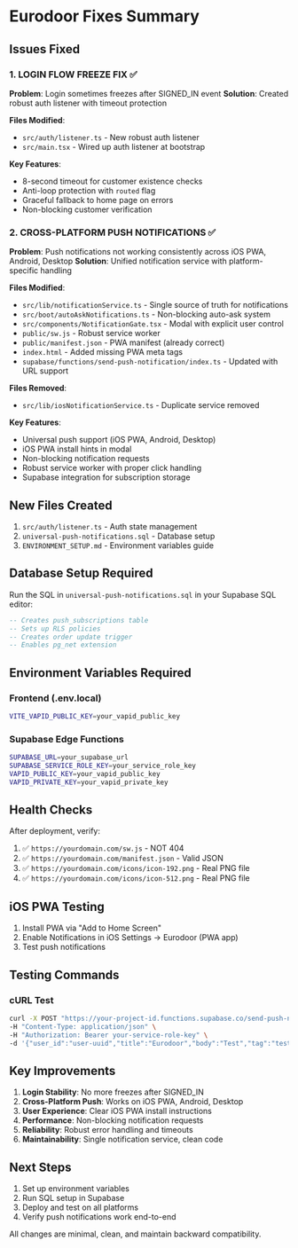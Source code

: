 # Eurodoor Fixes Summary

## Issues Fixed

### 1. LOGIN FLOW FREEZE FIX ✅
**Problem**: Login sometimes freezes after SIGNED_IN event
**Solution**: Created robust auth listener with timeout protection

**Files Modified**:
- `src/auth/listener.ts` - New robust auth listener
- `src/main.tsx` - Wired up auth listener at bootstrap

**Key Features**:
- 8-second timeout for customer existence checks
- Anti-loop protection with `routed` flag
- Graceful fallback to home page on errors
- Non-blocking customer verification

### 2. CROSS-PLATFORM PUSH NOTIFICATIONS ✅
**Problem**: Push notifications not working consistently across iOS PWA, Android, Desktop
**Solution**: Unified notification service with platform-specific handling

**Files Modified**:
- `src/lib/notificationService.ts` - Single source of truth for notifications
- `src/boot/autoAskNotifications.ts` - Non-blocking auto-ask system
- `src/components/NotificationGate.tsx` - Modal with explicit user control
- `public/sw.js` - Robust service worker
- `public/manifest.json` - PWA manifest (already correct)
- `index.html` - Added missing PWA meta tags
- `supabase/functions/send-push-notification/index.ts` - Updated with URL support

**Files Removed**:
- `src/lib/iosNotificationService.ts` - Duplicate service removed

**Key Features**:
- Universal push support (iOS PWA, Android, Desktop)
- iOS PWA install hints in modal
- Non-blocking notification requests
- Robust service worker with proper click handling
- Supabase integration for subscription storage

## New Files Created

1. `src/auth/listener.ts` - Auth state management
2. `universal-push-notifications.sql` - Database setup
3. `ENVIRONMENT_SETUP.md` - Environment variables guide

## Database Setup Required

Run the SQL in `universal-push-notifications.sql` in your Supabase SQL editor:

```sql
-- Creates push_subscriptions table
-- Sets up RLS policies
-- Creates order update trigger
-- Enables pg_net extension
```

## Environment Variables Required

### Frontend (.env.local)
```bash
VITE_VAPID_PUBLIC_KEY=your_vapid_public_key
```

### Supabase Edge Functions
```bash
SUPABASE_URL=your_supabase_url
SUPABASE_SERVICE_ROLE_KEY=your_service_role_key
VAPID_PUBLIC_KEY=your_vapid_public_key
VAPID_PRIVATE_KEY=your_vapid_private_key
```

## Health Checks

After deployment, verify:
1. ✅ `https://yourdomain.com/sw.js` - NOT 404
2. ✅ `https://yourdomain.com/manifest.json` - Valid JSON
3. ✅ `https://yourdomain.com/icons/icon-192.png` - Real PNG file
4. ✅ `https://yourdomain.com/icons/icon-512.png` - Real PNG file

## iOS PWA Testing
1. Install PWA via "Add to Home Screen"
2. Enable Notifications in iOS Settings → Eurodoor (PWA app)
3. Test push notifications

## Testing Commands

### cURL Test
```bash
curl -X POST "https://your-project-id.functions.supabase.co/send-push-notification" \
-H "Content-Type: application/json" \
-H "Authorization: Bearer your-service-role-key" \
-d '{"user_id":"user-uuid","title":"Eurodoor","body":"Test","tag":"test","icon":"/favicon.ico","url":"/en/orders.html"}'
```

## Key Improvements

1. **Login Stability**: No more freezes after SIGNED_IN
2. **Cross-Platform Push**: Works on iOS PWA, Android, Desktop
3. **User Experience**: Clear iOS PWA install instructions
4. **Performance**: Non-blocking notification requests
5. **Reliability**: Robust error handling and timeouts
6. **Maintainability**: Single notification service, clean code

## Next Steps

1. Set up environment variables
2. Run SQL setup in Supabase
3. Deploy and test on all platforms
4. Verify push notifications work end-to-end

All changes are minimal, clean, and maintain backward compatibility.

